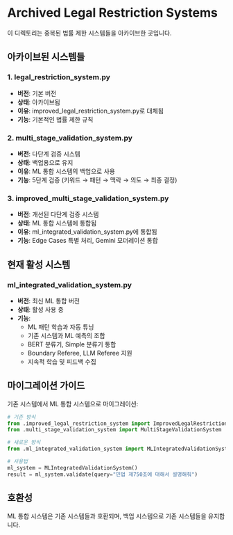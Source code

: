 # Archived Legal Restriction Systems

이 디렉토리는 중복된 법률 제한 시스템들을 아카이브한 곳입니다.

## 아카이브된 시스템들

### 1. legal_restriction_system.py
- **버전**: 기본 버전
- **상태**: 아카이브됨
- **이유**: improved_legal_restriction_system.py로 대체됨
- **기능**: 기본적인 법률 제한 규칙

### 2. multi_stage_validation_system.py
- **버전**: 다단계 검증 시스템
- **상태**: 백업용으로 유지
- **이유**: ML 통합 시스템의 백업으로 사용
- **기능**: 5단계 검증 (키워드 → 패턴 → 맥락 → 의도 → 최종 결정)

### 3. improved_multi_stage_validation_system.py
- **버전**: 개선된 다단계 검증 시스템
- **상태**: ML 통합 시스템에 통합됨
- **이유**: ml_integrated_validation_system.py에 통합됨
- **기능**: Edge Cases 특별 처리, Gemini 모더레이션 통합

## 현재 활성 시스템

### ml_integrated_validation_system.py
- **버전**: 최신 ML 통합 버전
- **상태**: 활성 사용 중
- **기능**: 
  - ML 패턴 학습과 자동 튜닝
  - 기존 시스템과 ML 예측의 조합
  - BERT 분류기, Simple 분류기 통합
  - Boundary Referee, LLM Referee 지원
  - 지속적 학습 및 피드백 수집

## 마이그레이션 가이드

기존 시스템에서 ML 통합 시스템으로 마이그레이션:

```python
# 기존 방식
from .improved_legal_restriction_system import ImprovedLegalRestrictionSystem
from .multi_stage_validation_system import MultiStageValidationSystem

# 새로운 방식
from .ml_integrated_validation_system import MLIntegratedValidationSystem

# 사용법
ml_system = MLIntegratedValidationSystem()
result = ml_system.validate(query="민법 제750조에 대해서 설명해줘")
```

## 호환성

ML 통합 시스템은 기존 시스템들과 호환되며, 백업 시스템으로 기존 시스템들을 유지합니다.
